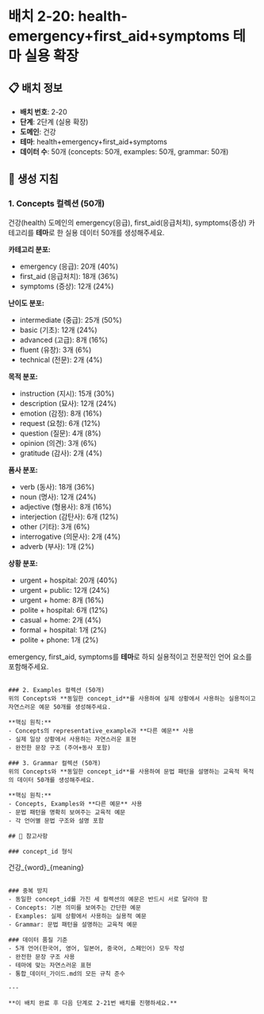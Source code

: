 # 배치 2-20: health-emergency+first_aid+symptoms 테마 실용 확장

## 📋 배치 정보
- **배치 번호**: 2-20
- **단계**: 2단계 (실용 확장)
- **도메인**: 건강
- **테마**: health+emergency+first_aid+symptoms
- **데이터 수**: 50개 (concepts: 50개, examples: 50개, grammar: 50개)

## 🎯 생성 지침

### 1. Concepts 컬렉션 (50개)
건강(health) 도메인의 emergency(응급), first_aid(응급처치), symptoms(증상) 카테고리를 **테마**로 한 실용 데이터 50개를 생성해주세요.

**카테고리 분포:**
- emergency (응급): 20개 (40%)
- first_aid (응급처치): 18개 (36%)
- symptoms (증상): 12개 (24%)

**난이도 분포:**
- intermediate (중급): 25개 (50%)
- basic (기초): 12개 (24%)
- advanced (고급): 8개 (16%)
- fluent (유창): 3개 (6%)
- technical (전문): 2개 (4%)

**목적 분포:**
- instruction (지시): 15개 (30%)
- description (묘사): 12개 (24%)
- emotion (감정): 8개 (16%)
- request (요청): 6개 (12%)
- question (질문): 4개 (8%)
- opinion (의견): 3개 (6%)
- gratitude (감사): 2개 (4%)

**품사 분포:**
- verb (동사): 18개 (36%)
- noun (명사): 12개 (24%)
- adjective (형용사): 8개 (16%)
- interjection (감탄사): 6개 (12%)
- other (기타): 3개 (6%)
- interrogative (의문사): 2개 (4%)
- adverb (부사): 1개 (2%)

**상황 분포:**
- urgent + hospital: 20개 (40%)
- urgent + public: 12개 (24%)
- urgent + home: 8개 (16%)
- polite + hospital: 6개 (12%)
- casual + home: 2개 (4%)
- formal + hospital: 1개 (2%)
- polite + phone: 1개 (2%)

emergency, first_aid, symptoms를 **테마**로 하되 실용적이고 전문적인 언어 요소를 포함해주세요.

```

### 2. Examples 컬렉션 (50개)
위의 Concepts와 **동일한 concept_id**를 사용하여 실제 상황에서 사용하는 실용적이고 자연스러운 예문 50개를 생성해주세요.

**핵심 원칙:**
- Concepts의 representative_example과 **다른 예문** 사용
- 실제 일상 상황에서 사용하는 자연스러운 표현
- 완전한 문장 구조 (주어+동사 포함)

### 3. Grammar 컬렉션 (50개)
위의 Concepts와 **동일한 concept_id**를 사용하여 문법 패턴을 설명하는 교육적 목적의 데이터 50개를 생성해주세요.

**핵심 원칙:**
- Concepts, Examples와 **다른 예문** 사용
- 문법 패턴을 명확히 보여주는 교육적 예문
- 각 언어별 문법 구조와 설명 포함

## 📝 참고사항

### concept_id 형식
```
건강_{word}_{meaning}
```

### 중복 방지
- 동일한 concept_id를 가진 세 컬렉션의 예문은 반드시 서로 달라야 함
- Concepts: 기본 의미를 보여주는 간단한 예문
- Examples: 실제 상황에서 사용하는 실용적 예문  
- Grammar: 문법 패턴을 설명하는 교육적 예문

### 데이터 품질 기준
- 5개 언어(한국어, 영어, 일본어, 중국어, 스페인어) 모두 작성
- 완전한 문장 구조 사용
- 테마에 맞는 자연스러운 표현
- 통합_데이터_가이드.md의 모든 규칙 준수

---

**이 배치 완료 후 다음 단계로 2-21번 배치를 진행하세요.**